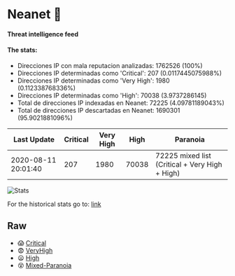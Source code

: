 # Neanet :hocho:
#### Threat intelligence feed
#### The stats:

- Direcciones IP con mala reputacion analizadas: 1762526 (100%)
- Direcciones IP determinadas como 'Critical':  207 (0.0117445075988%)
- Direcciones IP determinadas como 'Very High':  1980 (0.112338768336%)
- Direcciones IP determinadas como 'High':  70038 (3.9737286145)
- Total de direcciones IP indexadas en Neanet:  72225 (4.09781189043%)
- Total de direcciones IP descartadas en Neanet:  1690301 (95.9021881096%)

| Last Update | Critical | Very High | High | Paranoia |
| --- | --- | --- | --- | --- |
| 2020-08-11 20:01:40 | 207 | 1980 | 70038 | 72225 mixed list (Critical + Very High + High)|

![Stats](https://docs.google.com/spreadsheets/d/e/2PACX-1vSnaNMIXVabIpDJjufMlzH7poXnshF3mgd8Is1g9ytUEzVsP5my4Trn8f-xkoLLQ38xpL3HtmUexLo6/pubchart?oid=501124687&format=image)

For the historical stats go to: [link](/stats.csv)
## Raw
- :scream: [Critical](https://raw.githubusercontent.com/JavaGarcia/Neanet/master/blacklists/neanet_critical.txt)
- :fearful: [VeryHigh](https://raw.githubusercontent.com/JavaGarcia/Neanet/master/blacklists/neanet_veryHigh.txtt)
- :frowning: [High](https://raw.githubusercontent.com/JavaGarcia/Neanet/master/blacklists/neanet_high.txt)
- :dizzy_face: [Mixed-Paranoia](https://raw.githubusercontent.com/JavaGarcia/Neanet/master/blacklists/neanet_all.txt)













































































































